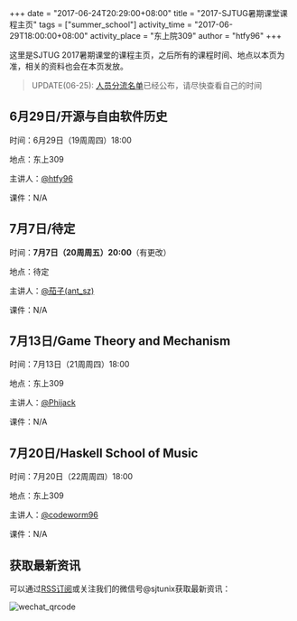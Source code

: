 +++
date = "2017-06-24T20:29:00+08:00"
title = "2017-SJTUG暑期课堂课程主页"
tags = ["summer_school"]
activity_time = "2017-06-29T18:00:00+08:00"
activity_place = "东上院309"
author = "htfy96"
+++

这里是SJTUG 2017暑期课堂的课程主页，之后所有的课程时间、地点以本页为准，相关的资料也会在本页发放。

> UPDATE(06-25): [人员分流名单](/post/2017-06-25-summer-class-schedule)已经公布，请尽快查看自己的时间

## 6月29日/开源与自由软件历史
时间：6月29日（19周周四）18:00

地点：东上309

主讲人：[@htfy96](https://intmainreturn0.com)

课件：N/A

## 7月7日/待定
时间：__7月7日（20周周五）20:00__（有更改）

地点：待定

主讲人：[@茄子(ant_sz)](https://io-meter.com) 

课件：N/A

## 7月13日/Game Theory and Mechanism
时间：7月13日（21周周四）18:00

地点：东上309

主讲人：[@Phijack](javascript:;)

课件：N/A

## 7月20日/Haskell School of Music

时间：7月20日（22周周四）18:00

地点：东上309

主讲人：[@codeworm96](http://codeworm96.github.io)

课件：N/A

## 获取最新资讯

可以通过[RSS订阅](http://sjtug.org/tags/summer_school/index.xml)或关注我们的微信号@sjtunix获取最新资讯：

![wechat_qrcode](/images/wechat_qrcode.jpg)
